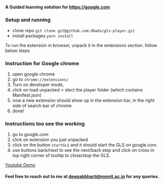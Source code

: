 #### A Guided learning solution for https://google.com

### Setup and running

- clone repo `git clone git@github.com:dbads/gls-player.git`
- install packages `yarn install` <not needed if you just want to try it out>

To run the extension in browser, unpack it in the extensions section. follow below steps

### Instruction for Google chrome

1. open google chrome
2. go to `chrome://extensions/`
3. Turn on developer mode, <see top right corner>
4. click on load unpacked > slect the player folder (which contains Manifest.json)
5. now a new extension should show up in the extension bar, in the right side of search bar of chrome
5. done!

### Instructions too see the working

1. go to google.com
2. click on extension you just unpacked
3. click on the button `startGLS` and it should start the GLS on google.com.
4. use buttons back/next to see the next/back step and click on cross in top right corner of tooltip to close/stop the GLS.

[Youtube Demo](https://youtu.be/LJtsoOWGUTA)

#### Feel free to reach out to me at <a href="mailto:deepakbharti@mnnit.ac.in"> deepakbharti@mnnit.ac.in </a> for any queries.